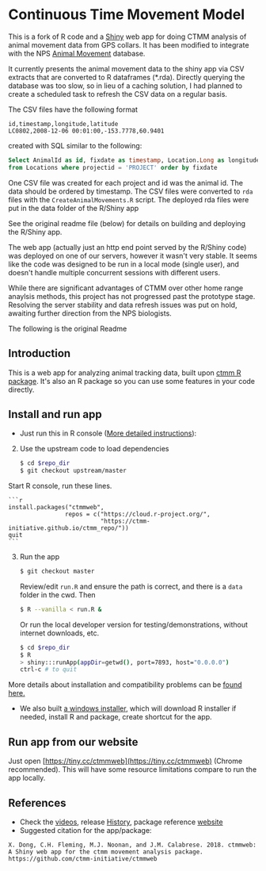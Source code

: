 # Continuous Time Movement Model

This is a fork of R code and a [Shiny](https://shiny.rstudio.com/) web app for doing
CTMM analysis of animal movement data from GPS collars.  It has been modified to
integrate with the NPS [Animal Movement](https://github.com/AKROGIS/AnimalMovement)
database.

It currently presents the animal movement data to the shiny app via CSV extracts
that are converted to R dataframes (\*.rda). Directly querying the database was too
slow, so in lieu of a caching solution, I had planned to create a scheduled task to
refresh the CSV data on a regular basis.

The CSV files have the following format
```
id,timestamp,longitude,latitude
LC0802,2008-12-06 00:01:00,-153.7778,60.9401
```

created with SQL similar to the following:
```SQL
Select AnimalId as id, fixdate as timestamp, Location.Long as longitude, Location.Lat as latitude
from Locations where projectid = 'PROJECT' order by fixdate
```
One CSV file was created for each project and id was the animal id.  The data
should be ordered by timestamp. The CSV files were converted to `rda` files with
the `CreateAnimalMovements.R` script.  The deployed rda files were put in the data folder
of the R/Shiny app 

See the original readme file (below) for details on building and deploying the
R/Shiny app.

The web app (actually just an http end point served by the R/Shiny code)
was deployed on one of our servers, however it wasn't very stable. It seems like
the code was designed to be run in a local mode (single user), and doesn't handle
multiple concurrent sessions with different users.

While there are significant advantages of CTMM over other home range anaylsis methods,
this project has not progressed past the prototype stage.  Resolving the server stability
and data refresh issues was put on hold, awaiting further direction from the NPS biologists.

The following is the original Readme

## Introduction

This is a web app for analyzing animal tracking data, built upon [ctmm R package](https://github.com/ctmm-initiative/ctmm). It's also an R package so you can use some features in your code directly.

## Install and run app

- Just run this in R console ([More detailed instructions](https://ctmm-initiative.github.io/ctmmwebdoc/articles/installation.html)):

2. Use the upstream code to load dependencies

    ```bash
    $ cd $repo_dir
    $ git checkout upstream/master
    ```

  Start R console, run these lines.

    ```r
    install.packages("ctmmweb", 
                    repos = c("https://cloud.r-project.org/",
                              "https://ctmm-initiative.github.io/ctmm_repo/"))
    quit
    ```

3. Run the app
    ```bash
    $ git checkout master
    ```
   Review/edit `run.R` and ensure the path is correct, and there is a `data` folder in the cwd.  Then

    ```bash
    $ R --vanilla < run.R &
    ```

   Or run the local developer version for testing/demonstrations, without internet downloads, etc.

    ```bash
    $ cd $repo_dir
    $ R
    > shiny:::runApp(appDir=getwd(), port=7893, host="0.0.0.0")
    ctrl-c # to quit
    ```

  More details about installation and compatibility problems can be [found here.](https://ctmm-initiative.github.io/ctmmwebdoc/articles/installation.html)

- We also built [a windows installer](https://github.com/ctmm-initiative/ctmmweb/releases/download/v0.2.6b/ctmmwebsetup_beta.exe), which will download R installer if needed, install R and package, create shortcut for the app.


## Run app from our website

Just open [https://tiny.cc/ctmmweb](https://tiny.cc/ctmmweb) (Chrome recommended). This will have some resource limitations compare to run the app locally.

## References

- Check the [videos](https://ctmm-initiative.github.io/ctmmwebdoc/articles/demo.html), release [History](https://ctmm-initiative.github.io/ctmmwebdoc/news/index.html), package reference [website](https://ctmm-initiative.github.io/ctmmwebdoc)
- Suggested citation for the app/package:

```
X. Dong, C.H. Fleming, M.J. Noonan, and J.M. Calabrese. 2018. ctmmweb: A Shiny web app for the ctmm movement analysis package.
https://github.com/ctmm-initiative/ctmmweb
```
